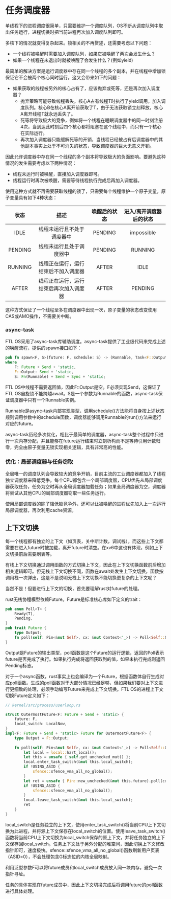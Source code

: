 # 任务调度器

单线程下的进程调度很简单，只需要维护一个调度队列，OS不断从调度队列中取出任务运行，进程切换时把当前进程再次加入调度队列即可。

多核下的情况就变得复杂起来。锁相关的不再赘述，还需要考虑以下问题：

* 一个线程被唤醒时需要加入调度队列，如果它被唤醒了两次会发生什么？
* 如果一个线程在未退出时就被唤醒了会发生什么？(例如yield)

最简单的解决方案是运行调度器中存在同一个线程的多个副本，并在线程中增加锁保证它不会被两个核心同时运行。这又会带来如下的问题：

* 如果获取的线程被另外的核心占有了，应该抛弃或死等，还是再次加入调度器？
  * 抛弃策略可能导致线程丢失。核心A占有线程T时执行了yield调用，加入调度队列。核心B在核心A离开前获取了T，由于无法获取锁立刻释放，核心A离开线程T就永远丢失了。
  * 死等将导致极大的竞争，例如将一个线程在睡眠调度器中的同一时刻注册4次，当到达此时刻后四个核心都将阻塞在这个线程中，而只有一个核心在实际运行。
  * 再次加入调度器只能缓解死等的开销，当线程已经被占有后调度器中的其他副本事实上处于不可消失的状态，导致调度器的巨大无意义开销。

因此允许调度器中存在同一个线程的多个副本将导致极大的负面影响。要避免这种情况的发生需要考虑以下两种情况：

* 线程未运行时被唤醒，直接加入调度器即可。
* 线程运行时再次被唤醒，需要等待线程执行完成后再加入调度器。

使用这种方式就不再需要获取线程的锁了，只需要每个线程维护一个原子变量，原子变量具有如下4种状态：

|  状态   |                  描述                  | 唤醒后的状态 | 进入/离开调度器后的状态 |
| :-----: | :------------------------------------: | :----------: | :---------------------: |
|  IDLE   |       线程未运行且不处于调度器中       |   PENDING    |       impossible        |
| PENDING |        线程未运行且处于调度器中        |   PENDING    |         RUNNING         |
| RUNNING |  线程正在运行，运行结束后不加入调度器  |    AFTER     |          IDLE           |
|  AFTER  | 线程正在运行，运行结束后再次加入调度器 |    AFTER     |         PENDING         |

这种方式保证了一个线程至多在调度器中出现一次，原子变量的状态改变使用CAS或AMO操作，不需要关中断。

### async-task

FTL OS采用了async-task库辅助调度。async-task提供了工业级代码来完成上述的唤醒流程，提供的spawn接口如下：

```rust
pub fn spawn<F, S>(future: F, schedule: S) -> (Runnable, Task<F::Output>)
where
    F: Future + Send + 'static,
    F::Output: Send + 'static,
    S: Fn(Runnable) + Send + Sync + 'static;
```

FTL OS中线程不需要返回值，因此F::Output是空。F必须实现Send，这保证了FTL OS自旋锁不能跨越await。S是一个参数为Runnable的函数，async-task保证调度器中只有一个Runnable实例。

Runnable是async-task内部实现类型，调用schedule()方法能将自身按上述状态规则调用参数中的schedule函数，调度器能够调用Runnable的run()方法来运行对应的future。

async-task历经多次优化，相比于最简单的调度器，async-task整个过程中只进行一次内存分配，并且能够在future运行结束时立刻析构而不是等待引用计数归零，完全由原子变量无锁实现相关逻辑，具有非常高的性能。

### 优化：局部调度器与任务窃取

全局唯一的调度队列会导致较大的竞争开销，目前主流的工业调度器都加入了线程独立调度器来降低竞争。每个CPU都包含一个局部调度器，CPU优先从局部调度器获取任务，任务为空时再从全局调度器加载任务；如果全局调度器为空，调度器将尝试从其他CPU的局部调度器窃取一些任务运行。

使用局部调度器的除了降低锁竞争外，还可以让被唤醒的进程优先加入上一次运行局部调度器，再次利用cache资源。

## 上下文切换

每一个线程都有独立的上下文（如页表，关中断计数，调试栈），而这些上下文都需要在进入future时被加载，离开future时清空。在xv6中这也有体现，例如上下文切换前后需要刷表等。

有栈上下文切换通过调用函数的方式切换上下文，因此在上下文切换函数前后增加相关逻辑即可。但无栈上下文切换不同，函数在await处发生上下文切换，函数按调用栈一次弹出，这是不是说明无栈上下文切换不能切换更复杂的上下文呢？

当然不是！但要进行上下文的切换，首先要理解rust对future的处理。

rust无栈协程模型依赖Future。Future是标准核心库如下定义的trait：

```rust
pub enum Poll<T> {
    Ready(T),
    Pending,
}
pub trait Future {
    type Output;
    fn poll(self: Pin<&mut Self>, cx: &mut Context<'_>) -> Poll<Self::Output>;
}
```

Output是Future的输出类型，poll函数是这个Future的运行逻辑，返回的Poll表示future是否完成了执行。如果执行完成将返回获取到的值，如果未执行完成则返回Pending标志。

对于一个async函数，rust事实上也会编译为一个Future，根据函数体自行生成对应poll函数。生成的poll函数对于大部分情况已经足够，但如果我们要对上下文进行更细致的处理，必须手动编写Future来完成上下文切换。FTL OS的进程上下文切换Future定义如下：

```rust
// kernel/src/process/userloop.rs

struct OutermostFuture<F: Future + Send + 'static> {
    future: F,
    local_switch: LocalNow,
}
impl<F: Future + Send + 'static> Future for OutermostFuture<F> {
    type Output = F::Output;
    
    fn poll(self: Pin<&mut Self>, cx: &mut Context<'_>) -> Poll<Self::Output> {
        let local = local::hart_local();
        let this = unsafe { self.get_unchecked_mut() };
        local.enter_task_switch(&mut this.local_switch);
        if !USING_ASID {
            sfence::sfence_vma_all_no_global();
        }
        let ret = unsafe { Pin::new_unchecked(&mut this.future).poll(cx) };
        if !USING_ASID {
            sfence::sfence_vma_all_no_global();
        }
        local.leave_task_switch(&mut this.local_switch);
        ret
    }
}
```

local_switch是任务独立的上下文，使用enter_task_switch()将当前CPU上下文切换为此进程，并将源上下文保存在local_switch的位置。使用leave_task_switch()函数将当前CPU上下文切换为local_switch保存的原上下文，并将任务独立的上下文保存回local_switch。任务上下文处于另外分配的堆空间，因此切换上下文修改指针即可，速度极快。sfence::sfence_vma_all_no_global()函数刷新用户页表（ASID=0），不会处理包含G标志位的内核全局映射。

利用泛型参数F可以将future成员和local_switch成员放入同一块内存，避免一次指针寻址。

任务的具体实现在future成员中，因此上下文切换完成后将调用future的poll函数进行具体处理。
